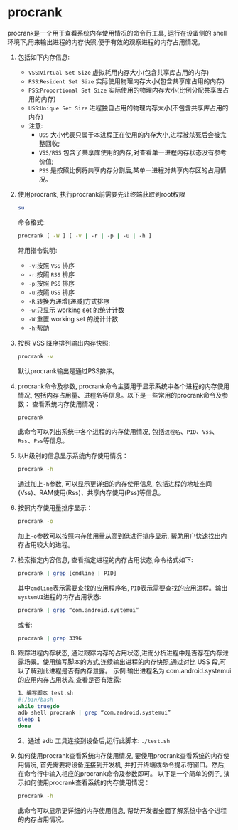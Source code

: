 # procrank
procrank是一个用于查看系统内存使用情况的命令行工具, 运行在设备侧的 shell 环境下,用来输出进程的内存快照,便于有效的观察进程的内存占用情况。
1. 包括如下内存信息:
    - `VSS`:`Virtual Set Size` 虚拟耗用内存大小(包含共享库占用的内存)
    - `RSS`:`Resident Set Size` 实际使用物理内存大小(包含共享库占用的内存)
    - `PSS`:`Proportional Set Size` 实际使用的物理内存大小(比例分配共享库占用的内存)
    - `USS`:`Unique Set Size` 进程独自占用的物理内存大小(不包含共享库占用的内存)
    - 注意:
        - `USS` 大小代表只属于本进程正在使用的内存大小,进程被杀死后会被完整回收;
        - `VSS/RSS` 包含了共享库使用的内存,对查看单一进程内存状态没有参考价值;
        - `PSS` 是按照比例将共享内存分割后,某单一进程对共享内存区的占用情况。
2. 使用procrank, 执行procrank前需要先让终端获取到root权限
    ```bash
    su
    ```
    命令格式:
    ```bash
    procrank [ -W ] [ -v | -r | -p | -u | -h ]
    ```
    常用指令说明:
    - `-v`:按照 `VSS` 排序
    - `-r`:按照 `RSS` 排序
    - `-p`:按照 `PSS` 排序
    - `-u`:按照 `USS` 排序
    - `-R`:转换为递增[递减]方式排序
    - `-w`:只显示 working set 的统计计数
    - `-W`:重置 working set 的统计计数
    - `-h`:帮助
3. 按照 VSS 降序排列输出内存快照:
    ```bash
    procrank -v
    ```
    默认procrank输出是通过PSS排序。
4. procrank命令及参数, procrank命令主要用于显示系统中各个进程的内存使用情况, 包括内存占用量、进程名等信息。以下是一些常用的procrank命令及参数：
    查看系统内存使用情况：
    ```bash
    procrank
    ```
    此命令可以列出系统中各个进程的内存使用情况, 包括`进程名`、`PID`、`Vss`、`Rss`、`Pss`等信息。
5. 以H级别的信息显示系统内存使用情况：
    ```bash
    procrank -h
    ```
    通过加上`-h`参数, 可以显示更详细的内存使用信息, 包括进程的地址空间(Vss)、RAM使用(Rss)、共享内存使用(Pss)等信息。
6. 按照内存使用量排序显示：
    ```bash
    procrank -o
    ```
    加上`-o`参数可以按照内存使用量从高到低进行排序显示, 帮助用户快速找出内存占用较大的进程。
7. 检索指定内容信息, 查看指定进程的内存占用状态,命令格式如下:
    ```bash
    procrank | grep [cmdline | PID]
    ```
    其中`cmdline`表示需要查找的应用程序名, `PID`表示需要查找的应用进程。输出`systemUI`进程的内存占用状态:
    ```bash
    procrank | grep “com.android.systemui”
    ```
    或者:
    ```bash
    procrank | grep 3396
    ```
8. 跟踪进程内存状态, 通过跟踪内存的占用状态,进而分析进程中是否存在内存泄露场景。使用编写脚本的方式,连续输出进程的内存快照,通过对比 USS 段,可以了解到此进程是否有内存泄露。
    示例:输出进程名为 com.android.systemui 的应用内存占用状态,查看是否有泄露:
    ```bash
    1、编写脚本 test.sh
    #!/bin/bash
    while true;do
    adb shell procrank | grep “com.android.systemui”
    sleep 1
    done
    ```
    2、通过 adb 工具连接到设备后,运行此脚本: `./test.sh`

9. 如何使用procrank查看系统内存使用情况, 要使用procrank查看系统的内存使用情况, 首先需要将设备连接到开发机, 并打开终端或命令提示符窗口。然后, 在命令行中输入相应的procrank命令及参数即可。
    以下是一个简单的例子, 演示如何使用procrank查看系统的内存使用情况：
    ```bash
    procrank -h
    ```
    此命令可以显示更详细的内存使用信息, 帮助开发者全面了解系统中各个进程的内存占用情况。
